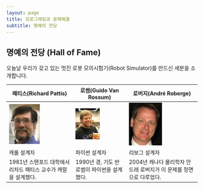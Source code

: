 ```yaml
---
layout: page
title: 프로그래밍과 문제해결
subtitle: 명예의 전당
---
```


## 명예의 전당 (Hall of Fame)

오늘날 우리가 갖고 있는 멋진 로봇 모의시험기(Robot Simulator)를 만드신 세분을 소개합니다.

| **패티스(Richard Pattis)** | **로썸(Guido Van Rossum)** | **로버지(André Roberge)** |
|------------------------------------------------------------|------------------------------------------------------------|------------------------------------------------------------|
|<img src="fig/richard_pattis.jpg" width="50%" />|<img src="fig/guido_van_rossum.jpg" width="50%" />| <img src="fig/andre_roberge.jpg" width="50%" />| 
| 캐롤 설계자 | 파이썬 설계자 | 리보그 설계자 |
| 1981년 스탠포드 대학에서 리차드 패티스 교수가 캐럴을 설계했다.| 1990년 경, 기도 반 로썸이 파이썬을 설계했다. | 2004년 캐나다 물리학자 안드레 로버지가 이 문제를 정면으로 다루었다.|





